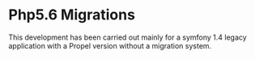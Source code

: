 # Php5.6 Migrations
This development has been carried out mainly for a symfony 1.4 legacy application with a Propel version without a migration system.
